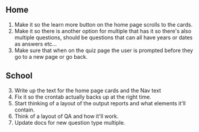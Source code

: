 ## Home
1. Make it so the learn more button on the home page scrolls to the cards.
4. Make it so there is another option for multiple that has it so there's also multiple questions, should be questions that can all have years or dates as answers etc...
5. Make sure that when on the quiz page the user is prompted before they go to a new page or go back.
## School
3. Write up the text for the home page cards and the Nav text
4. Fix it so the crontab actually backs up at the right time.
6. Start thinking of a layout of the output reports and what elements it'll contain.
7. Think of a layout of QA and how it'll work.
9. Update docs for new question type multiple.